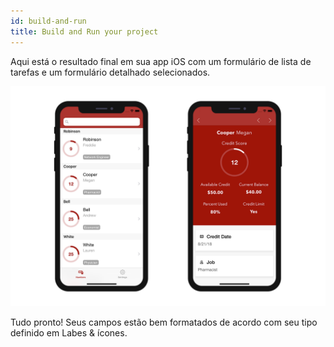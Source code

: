```yaml
---
id: build-and-run
title: Build and Run your project
---
```


Aqui está o resultado final em sua app iOS com um formulário de lista de tarefas e um formulário detalhado selecionados.

![Result data formatter iphone](img/result-data-formatter-iphone.png)

Tudo pronto! Seus campos estão bem formatados de acordo com seu tipo definido em Labes & ícones.